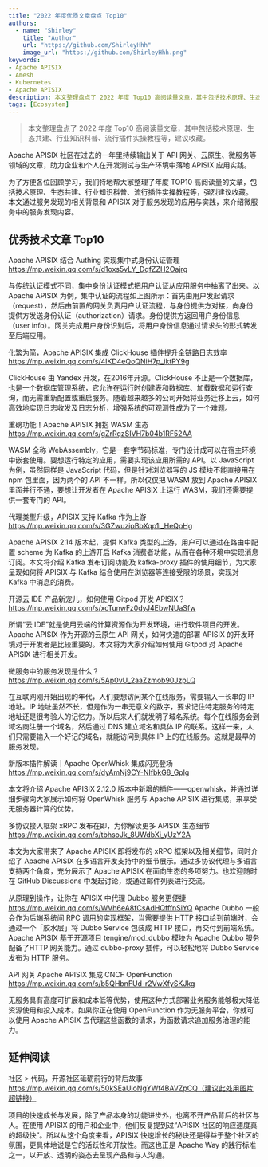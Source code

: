 ```yaml
---
title: "2022 年度优质文章盘点 Top10"
authors:
  - name: "Shirley"
    title: "Author"
    url: "https://github.com/ShirleyHhh"
    image_url: "https://github.com/ShirleyHhh.png"
keywords: 
- Apache APISIX
- Amesh
- Kubernetes
- Apache APISIX
description: 本文整理盘点了 2022 年度 Top10 高阅读量文章，其中包括技术原理、生态共建、行业知识科普、流行插件实操教程等，建议收藏。
tags: [Ecosystem]
---
```


> 本文整理盘点了 2022 年度 Top10 高阅读量文章，其中包括技术原理、生态共建、行业知识科普、流行插件实操教程等，建议收藏。

<!--truncate-->

Apache APISIX 社区在过去的一年里持续输出关于 API 网关、云原生、微服务等领域的文章，助力企业和个人在开发测试与生产环境中落地 APISIX 应用实践。

为了方便各位回顾学习，我们特地帮大家整理了年度 TOP10 高阅读量的文章，包括技术原理、生态共建、行业知识科普、流行插件实操教程等，强烈建议收藏。
本文通过服务发现的相关背景和 APISIX 对于服务发现的应用与实践，来介绍微服务中的服务发现内容。

## 优秀技术文章 Top10

Apache APISIX 结合 Authing 实现集中式身份认证管理
https://mp.weixin.qq.com/s/d1oxs5vLY_DqfZZH2Oajrg

与传统认证模式不同，集中身份认证模式把用户认证从应用服务中抽离了出来。以 Apache APISIX 为例，集中认证的流程如上图所示：首先由用户发起请求（request），然后由前置的网关负责用户认证流程，与身份提供方对接，向身份提供方发送身份认证（authorization）请求。身份提供方返回用户身份信息（user info）。网关完成用户身份识别后，将用户身份信息通过请求头的形式转发至后端应用。

化繁为简，Apache APISIX 集成 ClickHouse 插件提升全链路日志效率
https://mp.weixin.qq.com/s/4lKD4eQoQNiH7p_iktPY9g

ClickHouse 由 Yandex 开发，在2016年开源。ClickHouse 不止是一个数据库， 也是一个数据库管理系统，它允许在运行时创建表和数据库、加载数据和运行查询，而无需重新配置或重启服务。随着越来越多的公司开始将业务迁移上云，如何高效地实现日志收发及日志分析，增强系统的可观测性成为了一个难题。

重磅功能！Apache APISIX 拥抱 WASM 生态
https://mp.weixin.qq.com/s/gZrRqzSIVH7b04b1RF52AA

WASM 全称 WebAssembly，它是一套字节码标准，专门设计成可以在宿主环境中嵌套使用。要想运行特定的应用，需要实现该应用所需的 API。以 JavaScript 为例，虽然同样是 JavaScript 代码，但是针对浏览器写的 JS 模块不能直接用在 npm 包里面，因为两个的 API 不一样。所以仅仅把 WASM 放到 Apache APISIX 里面并行不通，要想让开发者在 Apache APISIX 上运行 WASM，我们还需要提供一套专门的 API。

代理类型升级，APISIX 支持 Kafka 作为上游
https://mp.weixin.qq.com/s/3GZwuzipBbXqp1i_HeQpHg

Apache APISIX 2.14 版本起，提供 Kafka 类型的上游，用户可以通过在路由中配置 scheme 为 Kafka 的上游开启 Kafka 消费者功能，从而在各种环境中实现消息订阅。本文将介绍 Kafka 发布订阅功能及 kafka-proxy 插件的使用细节，为大家呈现如何将 APISIX 与 Kafka 结合使用在浏览器等连接受限的场景，实现对 Kafka 中消息的消费。

开源云 IDE 产品新宠儿，如何使用 Gitpod 开发 APISIX？
https://mp.weixin.qq.com/s/xcTunwFz0dyJ4EbwNUaSfw

所谓“云 IDE”就是使用云端的计算资源作为开发环境，进行软件项目的开发。Apache APISIX 作为开源的云原生 API 网关，如何快速的部署 APISIX 的开发环境对于开发者是比较重要的。本文将为大家介绍如何使用 Gitpod 对 Apache APISIX 进行相关开发。

微服务中的服务发现是什么？
https://mp.weixin.qq.com/s/5Ap0vU_2aaZzmob90JzpLQ

在互联网刚开始出现的年代，人们要想访问某个在线服务，需要输入一长串的 IP 地址。IP 地址虽然不长，但是作为一串无意义的数字，要求记住特定服务的特定地址还是很考验人的记忆力。所以后来人们就发明了域名系统。每个在线服务会到域名商注册一个域名，然后通过 DNS 建立域名和具体 IP 的联系。这样一来，人们只需要输入一个好记的域名，就能访问到具体 IP 上的在线服务。这就是最早的服务发现。

新版本插件解读｜Apache OpenWhisk 集成闪亮登场
https://mp.weixin.qq.com/s/dyAmNj9CY-NIfbkG8_Gplg

本文将介绍 Apache APISIX 2.12.0 版本中新增的插件——openwhisk，并通过详细步骤向大家展示如何将 OpenWhisk 服务与 Apache APISIX 进行集成，来享受无服务器计算的优势。

多协议接入框架 xRPC 发布在即，为你解读更多 APISIX 生态细节
https://mp.weixin.qq.com/s/tbhsoJk_8UWdbXi_yUzY2A

本文为大家带来了 Apache APISIX 即将发布的 xRPC 框架以及相关细节，同时介绍了 Apache APISIX 在多语言开发支持中的细节展示。通过多协议代理与多语言支持两个角度，充分展示了 Apache APISIX 在面向生态的多项努力。也欢迎随时在 GitHub Discussions 中发起讨论，或通过邮件列表进行交流。

从原理到操作，让你在 APISIX 中代理 Dubbo 服务更便捷
https://mp.weixin.qq.com/s/WVh6eA8fCsAdHQfffnSiYQ
Apache Dubbo 一般会作为后端系统间 RPC 调用的实现框架，当需要提供 HTTP 接口给到前端时，会通过一个「胶水层」将 Dubbo Service 包装成 HTTP 接口，再交付到前端系统。Apache APISIX 基于开源项目 tengine/mod_dubbo 模块为 Apache Dubbo 服务配备了HTTP 网关能力。通过 dubbo-proxy 插件，可以轻松地将 Dubbo Service 发布为 HTTP 服务。

API 网关 Apache APISIX 集成 CNCF OpenFunction
https://mp.weixin.qq.com/s/b5QHbnFUd-r2VwXfySKJkg

无服务具有高度可扩展和成本低等优势，使用这种方式部署业务服务能够极大降低资源使用和投入成本。如果你正在使用 OpenFunction 作为无服务平台，你就可以使用 Apache APISIX 去代理这些函数的请求，为函数请求追加服务治理的能力。

## 延伸阅读

社区 > 代码，开源社区砥砺前行的背后故事
https://mp.weixin.qq.com/s/50kSEaUloNgYWf4BAVZpCQ（建议此处用图片超链接）

项目的快速成长与发展，除了产品本身的功能进步外，也离不开产品背后的社区与人。在使用 APISIX 的用户和企业中，他们反复提到过“APISIX 社区的响应速度真的超级快”。所以从这个角度来看，APISIX 快速增长的秘诀还是得益于整个社区的氛围，更具体地说是它的活跃性和开放性。而这也正是 Apache Way 的践行标准之一，以开放、透明的姿态去呈现产品和与人沟通。
